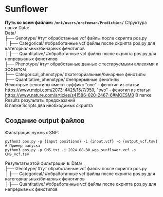 # Sunflower
**Путь ко всем файлам: ```/mnt/users/erofeevan/Prediction/```** 
Структура папки Data:        
Data/      
├── Genotype/ #тут обработанные vcf файлы после скрипта pos.py      
│   ├── Categorical/ #обработанные vcf файлы после скрипта pos.py для категориальных/бинарных фенотипов      
│   ├── Quantitative/ #обработанные vcf файлы после скрипта pos.py для непрерывных фенотипов      
├── Phenotype/ #тут обработанные данные с тестируемыми аллелями и эффектом      
    ├── Categorical_phenotype/ #категориальные/бинарные фенотипы         
    ├── Quantitative_phenotype/ #непрерывные фенотипы      
Некоторые фенотипы имеют суффикс "one" - фенотип из статьи https://www.mdpi.com/2073-4425/15/7/950, "two" - фенотип из статьи https://www.nature.com/articles/s41586-020-2467-6#MOESM3
В папке Results результаты предсказаний      
В папке Scripts два необходимых скрипта         
## Создание output файлов
Фильтрация нужных SNP:
```
python3 pos.py -p {input positions} -i {input.vcf} -o {output_vcf.tsv}
# Пример запуска
python3 pos.py -p CMS.txt -i 2024-08-30_wgs_sunflower.vcf -o CMS_vcf.tsv
```
Результаты этой фильтрации в:
Data/      
├── Genotype/ #тут обработанные vcf файлы после скрипта pos.py      
│   ├── Categorical/ #обработанные vcf файлы после скрипта pos.py для категориальных/бинарных фенотипов      
│   ├── Quantitative/ #обработанные vcf файлы после скрипта pos.py для непрерывных фенотипов   
